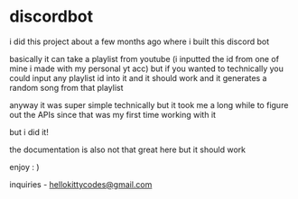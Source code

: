 # discordbot

i did this project about a few months ago where i built this discord bot

basically it can take a playlist from youtube (i inputted the id from one of mine i made with my personal yt acc) 
but if you wanted to technically you could input any playlist id into it and it should work 
and it generates a random song from that playlist 

anyway it was super simple technically but it took me a long while to figure out the APIs 
since that was my first time working with it 

but i did it! 

the documentation is also not that great here but it should work 

enjoy : ) 

inquiries - hellokittycodes@gmail.com 
